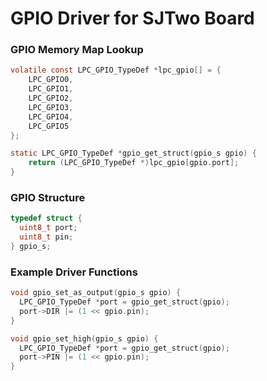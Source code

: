 # GPIO Driver for SJTwo Board



### GPIO Memory Map Lookup
```C
volatile const LPC_GPIO_TypeDef *lpc_gpio[] = {
	LPC_GPIO0, 
	LPC_GPIO1,
	LPC_GPIO2,
	LPC_GPIO3,
	LPC_GPIO4,
	LPC_GPIO5
};

```

```C
static LPC_GPIO_TypeDef *gpio_get_struct(gpio_s gpio) { 
	return (LPC_GPIO_TypeDef *)lpc_gpio[gpio.port]; 
}
```

### GPIO Structure
```C
typedef struct {
  uint8_t port;
  uint8_t pin;
} gpio_s;
```

### Example Driver Functions
```C
void gpio_set_as_output(gpio_s gpio) {
  LPC_GPIO_TypeDef *port = gpio_get_struct(gpio);
  port->DIR |= (1 << gpio.pin);
}
```

```C
void gpio_set_high(gpio_s gpio) {
  LPC_GPIO_TypeDef *port = gpio_get_struct(gpio);
  port->PIN |= (1 << gpio.pin);
}
```
